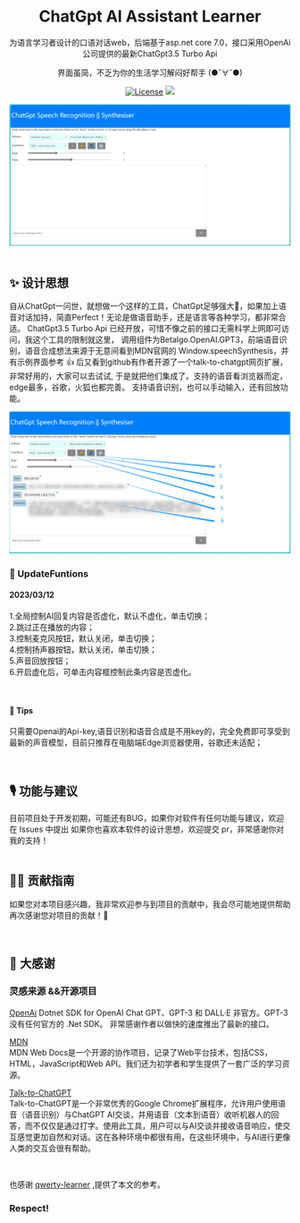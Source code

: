 

<h1 align="center">
  ChatGpt AI Assistant Learner
</h1>

<p align="center">
  为语言学习者设计的口语对话web，后端基于asp.net core 7.0，接口采用OpenAi公司提供的最新ChatGpt3.5 Turbo Api
</p>
<p align="center">
  界面虽简，不乏为你的生活学习解闷好帮手 (●ˇ∀ˇ●)
</p>
<p align="center">
  <a href="https://github.com/adcb101/ChatGpt3.5Turbo_Speech/blob/master/LICENSE"><img src="https://img.shields.io/github/license/KaiyiWing/qwerty-learner" alt="License"></a>  
  <a><img src="https://img.shields.io/badge/-Powered%20by%20Asp.net%20Core-blue"></a>
</p>

<div align=center>
<img  src="doc/updateBlank.jpg"/>
</div>


<br />

## ✨ 设计思想

自从ChatGpt一问世，就想做一个这样的工具，ChatGpt足够强大💪，如果加上语音对话加持，简直Perfect！无论是做语音助手，还是语言等各种学习，都非常合适。
ChatGpt3.5 Turbo Api 已经开放，可惜不像之前的接口无需科学上网即可访问，我这个工具的限制就这里，
调用组件为Betalgo.OpenAI.GPT3，前端语音识别，语音合成想法来源于无意间看到MDN官网的 Window.speechSynthesis，并有示例界面参考 👍
后又看到github有作者开源了一个talk-to-chatgpt网页扩展，非常好用的，大家可以去试试,
于是就把他们集成了。支持的语音看浏览器而定，edge最多，谷歌，火狐也都完善。
支持语音识别，也可以手动输入，还有回放功能。



<div align=center>
<img  src="doc/updateFuntions.png"/>
</div>

### 🥂 UpdateFuntions

#### 2023/03/12

1.全局控制AI回复内容是否虚化，默认不虚化，单击切换；<br />
2.跳过正在播放的内容；<br />
3.控制麦克风按钮，默认关闭，单击切换；<br />
4.控制扬声器按钮，默认关闭，单击切换；<br />
5.声音回放按钮；<br />
6.开启虚化后，可单击内容框控制此条内容是否虚化。<br />

<br />

#### 🎈 Tips

只需要Openai的Api-key,语音识别和语音合成是不用key的，完全免费即可享受到最新的声音模型，目前只推荐在电脑端Edge浏览器使用，谷歌还未适配；

<br />

## 🎙 功能与建议

目前项目处于开发初期，可能还有BUG，如果你对软件有任何功能与建议，欢迎在 Issues 中提出
如果你也喜欢本软件的设计思想，欢迎提交 pr，非常感谢你对我的支持！
<br />
<br />

## 🏄‍♂️ 贡献指南

如果您对本项目感兴趣，我非常欢迎参与到项目的贡献中，我会尽可能地提供帮助
再次感谢您对项目的贡献！🎉

<br />



## 🎁 大感谢

### 灵感来源 &&开源项目

[OpenAi](https://github.com/betalgo/openai)
Dotnet SDK for OpenAI Chat GPT、GPT-3 和 DALL·E 非官方。GPT-3 没有任何官方的 .Net SDK。
非常感谢作者以做快的速度推出了最新的接口。

[MDN](https://developer.mozilla.org/en-US/docs/Web/API/Window/speechSynthesis)  
MDN Web Docs是一个开源的协作项目，记录了Web平台技术，包括CSS，HTML，JavaScript和Web API。我们还为初学者和学生提供了一套广泛的学习资源。

[Talk-to-ChatGPT](https://github.com/C-Nedelcu/talk-to-chatgpt)    
Talk-to-ChatGPT是一个非常优秀的Google Chrome扩展程序，允许用户使用语音（语音识别）与ChatGPT AI交谈，并用语音（文本到语音）收听机器人的回答，而不仅仅是通过打字。使用此工具，用户可以与AI交谈并接收语音响应，使交互感觉更加自然和对话。这在各种环境中都很有用，在这些环境中，与AI进行更像人类的交互会很有帮助。


<br/>

也感谢 [qwerty-learner](https://github.com/Kaiyiwing/qwerty-learner) ,提供了本文的参考。

### Respect!
